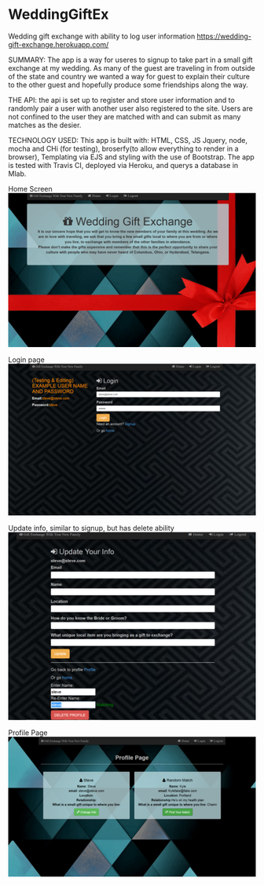 # WeddingGiftEx
Wedding gift exchange with ability to log user information
https://wedding-gift-exchange.herokuapp.com/

SUMMARY: The app is a way for useres to signup to take part in a small gift exchange at my wedding. As many of the guest are traveling in from outside of the state and country we wanted a way for guest to explain their culture to the other guest and hopefully produce some friendships along the way. 

THE API:  the api is set up to register and store user information and to randomly pair a user with another user also registered to the site. Users are not confined to the user they are matched with and can submit as many matches as the desier. 

TECHNOLOGY USED: This app is built with: HTML, CSS, JS Jquery, node, mocha and CHi (for testing), broserfy(to allow everything to render in a browser), Templating via EJS and styling with the use of Bootstrap. The app is tested with Travis CI, deployed via Heroku, and querys a database in Mlab. 

Home Screen
![screen shot of landing page](https://raw.githubusercontent.com/complicationlamp/WeddingGiftEx/master/app/images/index.PNG)

Login page
![screen shot of landing page](https://raw.githubusercontent.com/complicationlamp/WeddingGiftEx/master/app/images/login.PNG)

Update info, similar to signup, but has delete ability
![screen shot of landing page](https://raw.githubusercontent.com/complicationlamp/WeddingGiftEx/master/app/images/updateAndDelete.PNG)

Profile Page
![screen shot of landing page](https://raw.githubusercontent.com/complicationlamp/WeddingGiftEx/master/app/images/profile.PNG)
